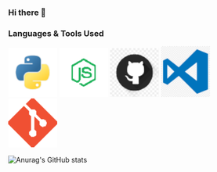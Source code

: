 ### Hi there 👋

<!--
**A-Finan/A-Finan** is a ✨ _special_ ✨ repository because its `README.md` (this file) appears on your GitHub profile.

Here are some ideas to get you started:

- 🔭 I’m currently working on ...
- 🌱 I’m currently learning ...
- 👯 I’m looking to collaborate on ...
- 🤔 I’m looking for help with ...
- 💬 Ask me about ...
- 📫 How to reach me: ...
- 😄 Pronouns: ...
- ⚡ Fun fact: ...
-->

### Languages & Tools Used

<p float="left">
  <img src="https://github.com/A-Finan/A-Finan/blob/main/Github%20Images/Python.png" width="100" /> 
  <img src="https://github.com/A-Finan/A-Finan/blob/main/Github%20Images/NodeJS.png" width="100" /> 
  <img src="https://github.com/A-Finan/A-Finan/blob/main/Github%20Images/GitHub.png" width="100" />
  <img src="https://github.com/A-Finan/A-Finan/blob/main/Github%20Images/VSCode.png" width="100" />
  <img src="https://github.com/A-Finan/A-Finan/blob/main/Github%20Images/Git.png" width="100" />
</p>

![Anurag's GitHub stats](https://github-readme-stats.vercel.app/api?username=A-Finan&count_private=true&show_icons=true&hide_border=true&theme=dracula)

